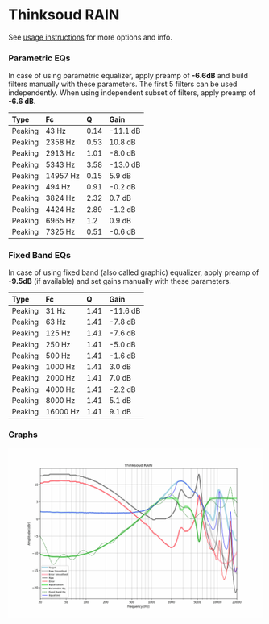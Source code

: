 # Thinksoud RAIN
See [usage instructions](https://github.com/jaakkopasanen/AutoEq#usage) for more options and info.

### Parametric EQs
In case of using parametric equalizer, apply preamp of **-6.6dB** and build filters manually
with these parameters. The first 5 filters can be used independently.
When using independent subset of filters, apply preamp of **-6.6 dB**.

| Type    | Fc       |    Q | Gain     |
|:--------|:---------|:-----|:---------|
| Peaking | 43 Hz    | 0.14 | -11.1 dB |
| Peaking | 2358 Hz  | 0.53 | 10.8 dB  |
| Peaking | 2913 Hz  | 1.01 | -8.0 dB  |
| Peaking | 5343 Hz  | 3.58 | -13.0 dB |
| Peaking | 14957 Hz | 0.15 | 5.9 dB   |
| Peaking | 494 Hz   | 0.91 | -0.2 dB  |
| Peaking | 3824 Hz  | 2.32 | 0.7 dB   |
| Peaking | 4424 Hz  | 2.89 | -1.2 dB  |
| Peaking | 6965 Hz  | 1.2  | 0.9 dB   |
| Peaking | 7325 Hz  | 0.51 | -0.6 dB  |

### Fixed Band EQs
In case of using fixed band (also called graphic) equalizer, apply preamp of **-9.5dB**
(if available) and set gains manually with these parameters.

| Type    | Fc       |    Q | Gain     |
|:--------|:---------|:-----|:---------|
| Peaking | 31 Hz    | 1.41 | -11.6 dB |
| Peaking | 63 Hz    | 1.41 | -7.8 dB  |
| Peaking | 125 Hz   | 1.41 | -7.6 dB  |
| Peaking | 250 Hz   | 1.41 | -5.0 dB  |
| Peaking | 500 Hz   | 1.41 | -1.6 dB  |
| Peaking | 1000 Hz  | 1.41 | 3.0 dB   |
| Peaking | 2000 Hz  | 1.41 | 7.0 dB   |
| Peaking | 4000 Hz  | 1.41 | -2.2 dB  |
| Peaking | 8000 Hz  | 1.41 | 5.1 dB   |
| Peaking | 16000 Hz | 1.41 | 9.1 dB   |

### Graphs
![](./Thinksoud%20RAIN.png)
